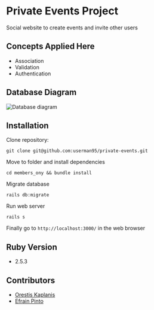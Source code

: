 # Private Events Project

Social website to create events and invite other users

## Concepts Applied Here

* Association
* Validation
* Authentication

## Database Diagram

![Database diagram](https://github.com/userman95/private-events/blob/develop/public/db_diagram.png)


## Installation

Clone repository:
```
git clone git@github.com:userman95/private-events.git
```
Move to folder and install dependencies
```
cd members_ony && bundle install
```
Migrate database
```
rails db:migrate
```
Run web server
```
rails s
```
Finally go to `http://localhost:3000/` in the web browser

## Ruby Version
* 2.5.3

## Contributors

* [Orestis Kaplanis](https://github.com/userman95)
* [Efrain Pinto](https://github.com/efrapp)
